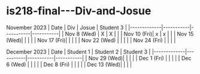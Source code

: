 # is218-final---Div-and-Josue
November 2023
| Date        | Div | Josue | Student 3 |
|-------------|-----------|-----------|-----------|
| Nov 8 (Wed) |    X       |      X     |           |
| Nov 10 (Fri)|    x       |     x      |           |
| Nov 15 (Wed)|           |           |           |
| Nov 17 (Fri)|           |           |           |
| Nov 22 (Wed) |       |           |           |  <!-- Skipped for Thanksgiving -->
| Nov 24 (Fri) |       |           |           |  <!-- Skipped for Thanksgiving -->

December 2023
| Date        | Student 1 | Student 2 | Student 3 |
|-------------|-----------|-----------|-----------|
| Nov 29 (Wed)|           |           |           |
| Dec 1 (Fri) |           |           |           |
| Dec 6 (Wed) |           |           |           |
| Dec 8 (Fri) |           |           |           |
| Dec 13 (Wed)|           |           |           |
